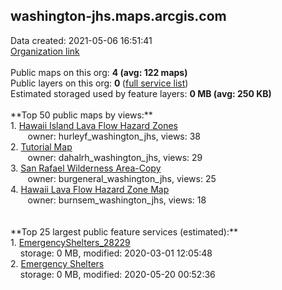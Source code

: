 <h2>washington-jhs.maps.arcgis.com</h2> Data created: 2021-05-06 16:51:41 <br /><a target='new' href='https://washington-jhs.maps.arcgis.com'>Organization link</a><br /><br />Public maps on this org: <b>4 (avg: 122 maps)</b><br />Public layers on this org: <b>0 </b>(<a target='new' href='https://services.arcgis.com/AitHA5YqDyZNiBRD/ArcGIS/rest/services'>full service list</a>)<br />Estimated storaged used by feature layers: <b>0 MB (avg: 250 KB)</b><br /><br />**Top 50 public maps by views:**<br />  1. <a target='new' href='https://www.arcgis.com/home/item.html?id=ca93ef8da87a4d23b7aed819ee65d470'>Hawaii Island Lava Flow Hazard Zones</a> <br />  &nbsp;&nbsp;&nbsp;&nbsp; &nbsp;&nbsp;owner: hurleyf_washington_jhs, views: 38<br />  2. <a target='new' href='https://www.arcgis.com/home/item.html?id=4b12321678964669a0f87ea444dd109b'>Tutorial Map</a> <br />  &nbsp;&nbsp;&nbsp;&nbsp; &nbsp;&nbsp;owner: dahalrh_washington_jhs, views: 29<br />  3. <a target='new' href='https://www.arcgis.com/home/item.html?id=9588e14683c148eeb55e0e9261ff8a2a'>San Rafael Wilderness Area-Copy</a> <br />  &nbsp;&nbsp;&nbsp;&nbsp; &nbsp;&nbsp;owner: burgeneral_washington_jhs, views: 25<br />  4. <a target='new' href='https://www.arcgis.com/home/item.html?id=939b11d124db401b8c0ca7deccf1f2fc'>Hawaii Lava Flow Hazard Zone Map</a> <br />  &nbsp;&nbsp;&nbsp;&nbsp; &nbsp;&nbsp;owner: burnsem_washington_jhs, views: 18<br /><br /><br />**Top 25 largest public feature services (estimated):**<br /> 1. <a target='new' href='https://www.arcgis.com/home/item.html?id=1cdd001a0c40474699543904567c5547'>EmergencyShelters_28229</a><br /> &nbsp;&nbsp;&nbsp;&nbsp;storage: 0 MB, modified: 2020-03-01 12:05:48<br /> 2. <a target='new' href='https://www.arcgis.com/home/item.html?id=965cb87b3cca40bb98c0d73ac2983f4e'>Emergency Shelters</a><br /> &nbsp;&nbsp;&nbsp;&nbsp;storage: 0 MB, modified: 2020-05-20 00:52:36<br />